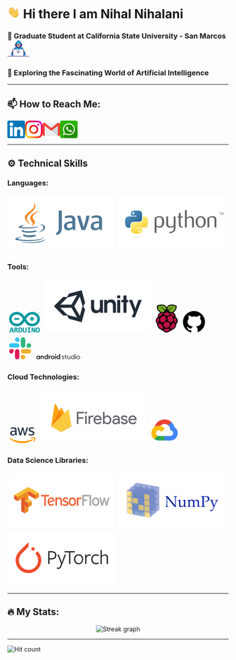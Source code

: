 
# <img src="https://github.com/nihalnihalani/nihalnihalani/blob/master/Assets/Hi.gif" width="29px"> Hi there I am Nihal Nihalani 

### 🔭 Graduate Student at California State University - San Marcos <img src="https://github.com/nihalnihalani/nihalnihalani/blob/master/Assets/Developer.gif" width="50px" alt="Developer">
### 🌱 Exploring the Fascinating World of Artificial Intelligence 

---

## 📫 How to Reach Me:
<p>
  <a href="https://in.linkedin.com/in/nihalnihalani">
    <img align="left" alt="Nihal Nihalani | LinkedIn" width="40px" src="https://github.com/nihalnihalani/nihalnihalani/blob/master/Assets/Linkedin.svg" />
  </a>
  <a href="https://www.instagram.com/i_am_nihal_/">
    <img align="left" alt="Nihal Nihalani | Instagram" width="40px" src="https://github.com/nihalnihalani/nihalnihalani/blob/master/Assets/Instagram.svg" />
  </a>
  <a href="mailto:nihal.nihalani@gmail.com">
    <img align="left" alt="Nihal Nihalani | Gmail" width="40px" src="https://github.com/nihalnihalani/nihalnihalani/blob/master/Assets/Gmail.svg" />
  </a>
  <a href="https://api.whatsapp.com/send?phone=+17608841164">
    <img align="left" alt="Nihal Nihalani | WhatsApp" width="40px" src="https://github.com/nihalnihalani/nihalnihalani/blob/master/Assets/whatsapp.svg" />
  </a>
</p>
<br clear="left">

---

## ⚙️ Technical Skills

### Languages:
<p align="left">
  <img src="https://github.com/nihalnihalani/nihalnihalani/blob/master/Assets/java-ar21.svg" alt="Java" style="margin:4px">
  <img src="https://github.com/nihalnihalani/nihalnihalani/blob/master/Assets/python-ar21.svg" alt="Python" style="margin:4px">
</p>

### Tools:
<p align="left">
  <img src="https://github.com/nihalnihalani/nihalnihalani/blob/master/Assets/arduino-official.svg" alt="Arduino" width="70px" style="margin:4px">
  <img src="https://github.com/nihalnihalani/nihalnihalani/blob/master/Assets/unity3d-ar21.svg" alt="Unity" style="margin:4px">
  <img src="https://github.com/nihalnihalani/nihalnihalani/blob/master/Assets/raspberry-pi.svg" alt="Raspberry Pi" width="50px" style="margin:4px">
  <img src="https://github.com/nihalnihalani/nihalnihalani/blob/master/Assets/github-1.svg" alt="GitHub" width="50px" style="margin:4px">
  <img src="https://github.com/nihalnihalani/nihalnihalani/blob/master/Assets/slack-new-logo.svg" alt="Slack" width="50px" style="margin:4px">
  <img src="https://github.com/nihalnihalani/nihalnihalani/blob/master/Assets/android-studio-logo.svg" alt="Android Studio" width="100px" style="margin:4px">
</p>

### Cloud Technologies:
<p align="left">
  <img src="https://github.com/nihalnihalani/nihalnihalani/blob/master/Assets/amazon-web-services-2.svg" alt="AWS" width="60px" style="margin:4px">
  <img src="https://github.com/nihalnihalani/nihalnihalani/blob/master/Assets/firebase-ar21.svg" alt="Firebase" style="margin:4px">
  <img src="https://github.com/nihalnihalani/nihalnihalani/blob/master/Assets/google_cloud-icon.svg" alt="Google Cloud" width="60px" style="margin:4px">
</p>

### Data Science Libraries:
<p align="left">
  <img src="https://github.com/nihalnihalani/nihalnihalani/blob/master/Assets/tensorflow-ar21.svg" alt="TensorFlow" style="margin:4px">
  <img src="https://github.com/nihalnihalani/nihalnihalani/blob/master/Assets/numpy-ar21.svg" alt="NumPy" style="margin:4px">
  <img src="https://github.com/nihalnihalani/nihalnihalani/blob/master/Assets/pytorch-ar21.svg" alt="PyTorch" style="margin:4px">
</p>

---

## 🔥 My Stats:
<div align="center">
  <img src="https://streak-stats.demolab.com?user=nihalnihalani&theme=dark&hide_border=true" height="220" alt="Streak graph" />
</div>

---

<p align="left">
  <img src="http://hits.dwyl.com/nihalnihalani/nihalnihalani.svg" alt="Hit count" />
</p>


